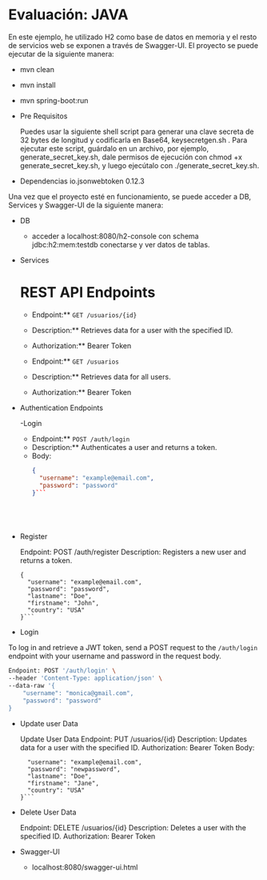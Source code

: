 # Evaluación: JAVA

En este ejemplo, he utilizado H2 como base de datos en memoria y el resto de servicios web se exponen a través de Swagger-UI.
El proyecto se puede ejecutar de la siguiente manera:

 - mvn clean
 - mvn install
 - mvn spring-boot:run


 - Pre Requisitos

   Puedes usar la siguiente shell script para generar una clave secreta de 32 bytes de longitud y codificarla en Base64, keysecretgen.sh . Para ejecutar este script, guárdalo en un archivo, por ejemplo, generate_secret_key.sh, dale permisos de ejecución con chmod +x generate_secret_key.sh, y luego ejecútalo con ./generate_secret_key.sh.  
 
  - Dependencias io.jsonwebtoken 0.12.3   	
 
Una vez que el proyecto esté en funcionamiento, se puede acceder a DB, Services y Swagger-UI de la siguiente manera:

 - DB
	 - acceder a localhost:8080/h2-console con schema jdbc:h2:mem:testdb  conectarse y ver datos de tablas.
 
 
 - Services

	# REST API Endpoints
	
	- Endpoint:** `GET /usuarios/{id}`
	- Description:** Retrieves data for a user with the specified ID.
	- Authorization:** Bearer Token

 
	- Endpoint:** `GET /usuarios`
	- Description:** Retrieves data for all users.
	- Authorization:** Bearer Token

 -  Authentication Endpoints

	-Login
	- Endpoint:** `POST /auth/login`
	- Description:** Authenticates a user and returns a token.
	- Body:
	  ```json
	  {
	    "username": "example@email.com",
	    "password": "password"
	  }```



	 
 -  Register
 
	Endpoint: POST /auth/register
	Description: Registers a new user and returns a token.
	```
	{
	  "username": "example@email.com",
	  "password": "password",
	  "lastname": "Doe",
	  "firstname": "John",
	  "country": "USA"
	}```

 -  Login

To log in and retrieve a JWT token, send a POST request to the `/auth/login` endpoint with your username and password in the request body.

```bash
Endpoint: POST '/auth/login' \
--header 'Content-Type: application/json' \
--data-raw '{
    "username": "monica@gmail.com",
    "password": "password"
} 
```


 -  Update user Data
 
	Update User Data
	Endpoint: PUT /usuarios/{id}
	Description: Updates data for a user with the specified ID.
	Authorization: Bearer Token
	Body:
	```{
	  "username": "example@email.com",
	  "password": "newpassword",
	  "lastname": "Doe",
	  "firstname": "Jane",
	  "country": "USA"
	}```
	
 -  Delete User Data
 
	Endpoint: DELETE /usuarios/{id}
	Description: Deletes a user with the specified ID.
	Authorization: Bearer Token
	

		 
 - Swagger-UI
	 - localhost:8080/swagger-ui.html
